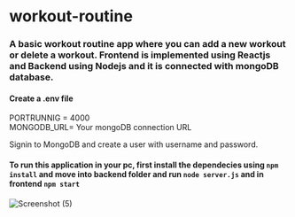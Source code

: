 # workout-routine

### A basic workout routine app where you can add a new workout or delete a workout. Frontend is implemented using Reactjs and Backend using Nodejs and it is connected with mongoDB database.

#### Create a .env file
PORTRUNNIG = 4000 <br/>
MONGODB_URL= Your mongoDB connection URL

Signin to MongoDB and create a user with username and password.

#### To run this application in your pc, first install the dependecies using ```npm install``` and move into backend folder and run ```node server.js``` and in frontend ```npm start```

 
![Screenshot (5)](https://user-images.githubusercontent.com/77429149/178015004-59cba0af-0bc8-4938-9706-b31b27289ef9.png)
